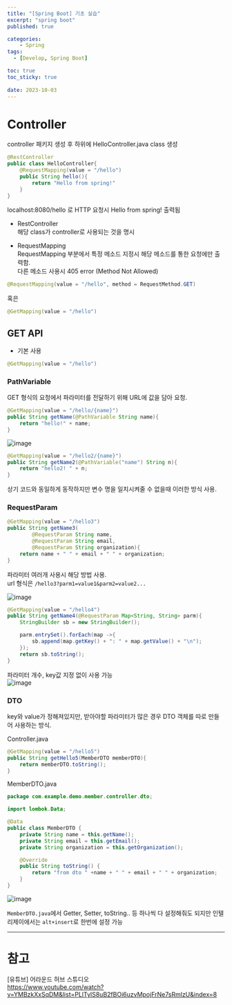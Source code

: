 ```yaml
---
title: "[Spring Boot] 기초 실습"
excerpt: "spring boot"
published: true

categories:
    - Spring
tags:
  - [Develop, Spring Boot]

toc: true
toc_sticky: true
   
date: 2023-10-03
---
```


# Controller
controller 패키지 생성 후 하위에 HelloController.java class 생성  

```java
@RestController
public class HelloController{
    @RequestMapping(value = "/hello")
    public String hello(){
        return "Hello from spring!"
    }
}
```
localhost:8080/hello 로 HTTP 요청시 Hello from spring! 출력됨  

- RestController  
해당 class가 controller로 사용되는 것을 명시

- RequestMapping  
RequestMapping 부분에서 특정 메소드 지정시 해당 메소드를 통한 요청에만 출력함.  
다른 메소드 사용시 405 error (Method Not Allowed)  

```java
@RequestMapping(value = "/hello", method = RequestMethod.GET)
```

혹은

```java
@GetMapping(value = "/hello")
```

## GET API

- 기본 사용  
```java
@GetMapping(value = "/hello")
```

### PathVariable  
GET 형식의 요청에서 파라미터를 전달하기 위해 URL에 값을 담아 요청.  
```java
@GetMapping(value = "/hello/{name}")
public String getName(@PathVariable String name){
    return "hello!" + name;
}
```

![image](https://github.com/ssoxong/ssoxong.github.io/assets/112956015/674f8e8d-28dc-4147-b342-7c9acbca3986)

```java
@GetMapping(value = "/hello2/{name}")
public String getName2(@PathVariable("name") String n){
    return "hello2! " + n;
}
```

상기 코드와 동일하게 동작하지만 변수 명을 일치시켜줄 수 없을때 이러한 방식 사용.

### RequestParam

```java
@GetMapping(value = "/hello3")
public String getName3(
        @RequestParam String name,
        @RequestParam String email,
        @RequestParam String organization){
    return name + " " + email + " " + organization;
}
```

파라미터 여러개 사용시 해당 방법 사용.  
url 형식은 `/hello3?parm1=value1&parm2=value2...`

![image](https://github.com/ssoxong/ssoxong.github.io/assets/112956015/d642f76b-c339-4a87-91ca-c9eec54526dd)


```java
@GetMapping(value = "/hello4")
public String getName4(@RequestParam Map<String, String> parm){
    StringBuilder sb = new StringBuilder();

    parm.entrySet().forEach(map ->{
        sb.append(map.getKey() + ": " + map.getValue() + "\n");
    });
    return sb.toString();
}
```

파라미터 개수, key값 지정 없이 사용 가능  
![image](https://github.com/ssoxong/ssoxong.github.io/assets/112956015/4e1d3498-c5db-4276-9413-e0f22b6e65a9)

### DTO

key와 value가 정해져있지만, 받아야할 파라미터가 많은 경우 DTO 객체를 따로 만들어 사용하는 방식.

Controller.java
```java
@GetMapping(value = "/hello5")
public String getHello5(MemberDTO memberDTO){
    return memberDTO.toString();
}
```


MemberDTO.java
```java
package com.example.demo.member.controller.dto;

import lombok.Data;

@Data
public class MemberDTO {
    private String name = this.getName();
    private String email = this.getEmail();
    private String organization = this.getOrganization();

    @Override
    public String toString() {
        return "from dto " +name + " " + email + " " + organization;
    }
}

```

![image](https://github.com/ssoxong/ssoxong.github.io/assets/112956015/aab44b0a-84fd-45a3-a61a-d3caa67d3ad8)

`MemberDTO.java`에서 Getter, Setter, toString.. 등 하나씩 다 설정해줘도 되지만 인텔리제이에서는 `alt+insert`로 한번에 설정 가능

---

# 참고
[유튜브] 어라운드 허브 스튜디오  
https://www.youtube.com/watch?v=YMBzkXxSqDM&list=PLlTylS8uB2fBOi6uzvMpojFrNe7sRmlzU&index=8